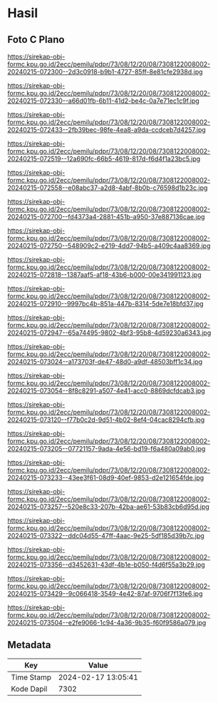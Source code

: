 # Hasil

## Foto C Plano

https://sirekap-obj-formc.kpu.go.id/2ecc/pemilu/pdpr/73/08/12/20/08/7308122008002-20240215-072300--2d3c0918-b9b1-4727-85ff-8e81cfe2938d.jpg

https://sirekap-obj-formc.kpu.go.id/2ecc/pemilu/pdpr/73/08/12/20/08/7308122008002-20240215-072330--a66d01fb-6b11-41d2-be4c-0a7e71ec1c9f.jpg

https://sirekap-obj-formc.kpu.go.id/2ecc/pemilu/pdpr/73/08/12/20/08/7308122008002-20240215-072433--2fb39bec-98fe-4ea8-a9da-ccdceb7d4257.jpg

https://sirekap-obj-formc.kpu.go.id/2ecc/pemilu/pdpr/73/08/12/20/08/7308122008002-20240215-072519--12a690fc-66b5-4619-817d-f6d4f1a23bc5.jpg

https://sirekap-obj-formc.kpu.go.id/2ecc/pemilu/pdpr/73/08/12/20/08/7308122008002-20240215-072558--e08abc37-a2d8-4abf-8b0b-c76598d1b23c.jpg

https://sirekap-obj-formc.kpu.go.id/2ecc/pemilu/pdpr/73/08/12/20/08/7308122008002-20240215-072700--fd4373a4-2881-451b-a950-37e887136cae.jpg

https://sirekap-obj-formc.kpu.go.id/2ecc/pemilu/pdpr/73/08/12/20/08/7308122008002-20240215-072750--548909c2-e219-4dd7-94b5-a409c4aa8369.jpg

https://sirekap-obj-formc.kpu.go.id/2ecc/pemilu/pdpr/73/08/12/20/08/7308122008002-20240215-072818--1387aaf5-af18-43b6-b000-00e341991123.jpg

https://sirekap-obj-formc.kpu.go.id/2ecc/pemilu/pdpr/73/08/12/20/08/7308122008002-20240215-072910--9997bc4b-851a-447b-8314-5de7e18bfd37.jpg

https://sirekap-obj-formc.kpu.go.id/2ecc/pemilu/pdpr/73/08/12/20/08/7308122008002-20240215-072947--65a74495-9802-4bf3-95b8-4d59230a6343.jpg

https://sirekap-obj-formc.kpu.go.id/2ecc/pemilu/pdpr/73/08/12/20/08/7308122008002-20240215-073024--a173703f-de47-48d0-a9df-48503bff1c34.jpg

https://sirekap-obj-formc.kpu.go.id/2ecc/pemilu/pdpr/73/08/12/20/08/7308122008002-20240215-073054--8f8c8291-a507-4e41-acc0-8869dcfdcab3.jpg

https://sirekap-obj-formc.kpu.go.id/2ecc/pemilu/pdpr/73/08/12/20/08/7308122008002-20240215-073120--f77b0c2d-9d51-4b02-8ef4-04cac8294cfb.jpg

https://sirekap-obj-formc.kpu.go.id/2ecc/pemilu/pdpr/73/08/12/20/08/7308122008002-20240215-073205--07721157-9ada-4e56-bd19-f6a480a09ab0.jpg

https://sirekap-obj-formc.kpu.go.id/2ecc/pemilu/pdpr/73/08/12/20/08/7308122008002-20240215-073233--43ee3f61-08d9-40ef-9853-d2e121654fde.jpg

https://sirekap-obj-formc.kpu.go.id/2ecc/pemilu/pdpr/73/08/12/20/08/7308122008002-20240215-073257--520e8c33-207b-42ba-ae61-53b83cb6d95d.jpg

https://sirekap-obj-formc.kpu.go.id/2ecc/pemilu/pdpr/73/08/12/20/08/7308122008002-20240215-073322--ddc04d55-47ff-4aac-9e25-5df185d39b7c.jpg

https://sirekap-obj-formc.kpu.go.id/2ecc/pemilu/pdpr/73/08/12/20/08/7308122008002-20240215-073356--d3452631-43df-4b1e-b050-f4d6f55a3b29.jpg

https://sirekap-obj-formc.kpu.go.id/2ecc/pemilu/pdpr/73/08/12/20/08/7308122008002-20240215-073429--9c066418-3549-4e42-87af-9706f7f13fe6.jpg

https://sirekap-obj-formc.kpu.go.id/2ecc/pemilu/pdpr/73/08/12/20/08/7308122008002-20240215-073504--e2fe9066-1c94-4a36-9b35-f60f9586a079.jpg


## Metadata

| Key        | Value               |
| ---------- | ------------------- |
| Time Stamp | 2024-02-17 13:05:41 |
| Kode Dapil | 7302                |



